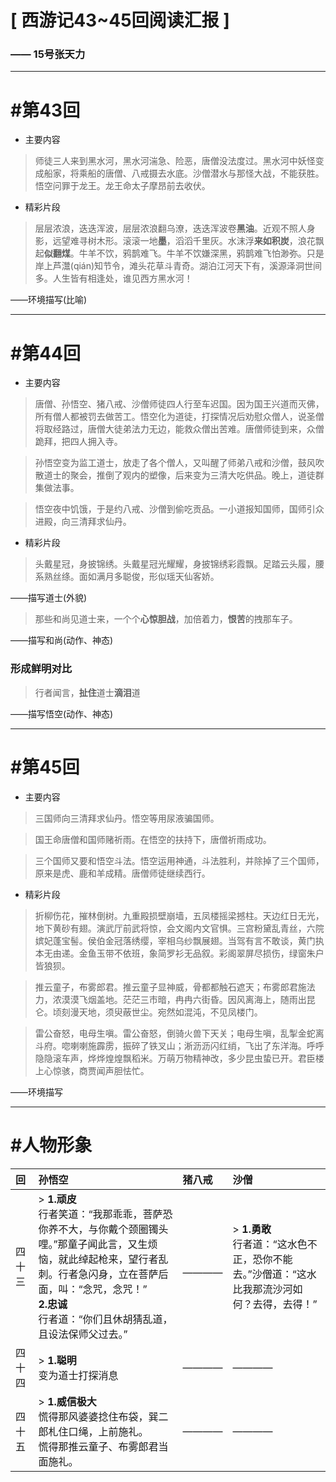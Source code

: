 # [ 西游记43~45回阅读汇报 ] #
### —— 15号张天力 ###

----------


# #第43回 #

- 主要内容

> 师徒三人来到黑水河，黑水河湍急、险恶，唐僧没法度过。黑水河中妖怪变成船家，将乘船的唐僧、八戒摄去水底。沙僧潜水与那怪大战，不能获胜。悟空问罪于龙王。龙王命太子摩昂前去收伏。

- 精彩片段

> 层层浓浪，迭迭浑波，层层浓浪翻乌潦，迭迭浑波卷**黑油**。近观不照人身影，远望难寻树木形。滚滚一地**墨**，滔滔千里灰。水沫浮**来如积炭**，浪花飘起**似翻煤**。牛羊不饮，鸦鹊难飞。牛羊不饮嫌深黑，鸦鹊难飞怕渺弥。只是岸上芦灊(qián)知节令，滩头花草斗青奇。湖泊江河天下有，溪源泽洞世间多。人生皆有相逢处，谁见西方黑水河！

——环境描写(比喻)

----------


# #第44回 #

- 主要内容

> 唐僧、孙悟空、猪八戒、沙僧师徒四人行至车迟国。因为国王兴道而灭佛，所有僧人都被罚去做苦工。悟空化为道徒，打探情况后劝慰众僧人，说圣僧将取经路过，唐僧大徒弟法力无边，能救众僧出苦难。唐僧师徒到来，众僧跪拜，把四人拥入寺。

> 孙悟空变为监工道士，放走了各个僧人，又叫醒了师弟八戒和沙僧，鼓风吹散道士的聚会，推倒了观内的塑像，后来变为三清大吃供品。晚上，道徒群集做法事。

> 悟空夜中饥饿，于是约八戒、沙僧到偷吃贡品。一小道报知国师，国师引众进殿，向三清拜求仙丹。

- 精彩片段

>  头戴星冠，身披锦绣。头戴星冠光耀耀，身披锦绣彩霞飘。足踏云头履，腰系熟丝绦。面如满月多聪俊，形似瑶天仙客娇。

——描写道士(外貌)

> 那些和尚见道士来，一个个**心惊胆战**，加倍着力，**恨苦**的拽那车子。

——描写和尚(动作、神态)

### 形成鲜明对比 ###

> 行者闻言，**扯住**道士**滴泪**道

——描写悟空(动作、神态)

----------

# #第45回 #

- 主要内容

> 三国师向三清拜求仙丹。悟空等用尿液骗国师。

> 国王命唐僧和国师赌祈雨。在悟空的扶持下，唐僧祈雨成功。

> 三个国师又要和悟空斗法。悟空运用神通，斗法胜利，并除掉了三个国师，原来是虎、鹿和羊成精。唐僧师徒继续西行。 

- 精彩片段

> 折柳伤花，摧林倒树。九重殿损壁崩墙，五凤楼摇梁撼柱。天边红日无光，地下黄砂有翅。演武厅前武将惊，会文阁内文官惧。三宫粉黛乱青丝，六院嫔妃蓬宝髻。侯伯金冠落绣缨，宰相乌纱飘展翅。当驾有言不敢谈，黄门执本无由递。金鱼玉带不依班，象简罗衫无品叙。彩阁翠屏尽损伤，绿窗朱户皆狼狈。

> 推云童子，布雾郎君。推云童子显神威，骨都都触石遮天；布雾郎君施法力，浓漠漠飞烟盖地。茫茫三市暗，冉冉六街昏。因风离海上，随雨出昆仑。顷刻漫天地，须臾蔽世尘。宛然如混沌，不见凤楼门。

> 雷公奋怒，电母生嗔。雷公奋怒，倒骑火兽下天关；电母生嗔，乱掣金蛇离斗府。唿喇喇施霹雳，振碎了铁叉山；淅沥沥闪红绡，飞出了东洋海。呼呼隐隐滚车声，烨烨煌煌飘稻米。万萌万物精神改，多少昆虫蛰已开。君臣楼上心惊骇，商贾闻声胆怯忙。

——环境描写

----------

# #人物形象 #

|回|**孙悟空**|**猪八戒**|**沙僧**|
|:--|:--|:--|:--|
|四十三| > **1.顽皮** <br> 行者笑道：“我那乖乖，菩萨恐你养不大，与你戴个颈圈镯头哩。”那童子闻此言，又生烦恼，就此绰起枪来，望行者乱刺。行者急闪身，立在菩萨后面，叫：“念咒，念咒！”<br>**2.忠诚**<br>行者道：“你们且休胡猜乱道，且设法保师父过去。”|<br>————|> **1.勇敢** <br> 行者道：“这水色不正，恐你不能去。”沙僧道：“这水比我那流沙河如何？去得，去得！”|
|四十四| > **1.聪明**<br>变为道士打探消息|————|————|
|四十五| > **1.威信极大** <br> 慌得那风婆婆捻住布袋，巽二郎札住口绳，上前施礼。<br>慌得那推云童子、布雾郎君当面施礼。|————|————|
